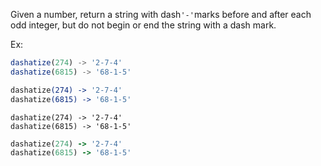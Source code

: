 Given a number, return a string with dash``` '-' ```marks before and after each odd integer,  but do not begin or end the string with a dash mark.

Ex:
```javascript
dashatize(274) -> '2-7-4'
dashatize(6815) -> '68-1-5'
```
```coffeescript
dashatize(274) -> '2-7-4'
dashatize(6815) -> '68-1-5'
```
```crystal
dashatize(274) -> '2-7-4'
dashatize(6815) -> '68-1-5'
```
```ruby
dashatize(274) -> '2-7-4'
dashatize(6815) -> '68-1-5'
```
